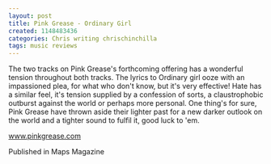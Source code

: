 ```yaml
---
layout: post
title: Pink Grease - Ordinary Girl
created: 1148483436
categories: Chris writing chrischinchilla
tags: music reviews
---
```


The two tracks on Pink Grease's forthcoming offering has a wonderful tension throughout both tracks. The lyrics to Ordinary girl ooze with an impassioned plea, for what who don't know, but it's very effective! Hate has a similar feel, it's tension supplied by a confession of sorts, a claustrophobic outburst against the world or perhaps more personal. One thing's for sure, Pink Grease have thrown aside their lighter past for a new darker outlook on the world and a tighter sound to fulfil it, good luck to 'em.

<a href='http://www.pinkgrease.com' target='_blank'>www.pinkgrease.com</a>

Published in Maps Magazine
